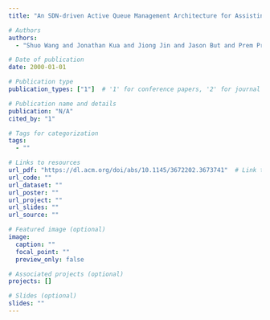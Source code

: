 ```yaml
---
title: "An SDN-driven Active Queue Management Architecture for Assisting Mission-Critical Traffic Flows in Industrial Automation Systems"

# Authors
authors:
  - "Shuo Wang and Jonathan Kua and Jiong Jin and Jason But and Prem Prakash Jayaraman and Suresh Palanisamy"

# Date of publication
date: 2000-01-01

# Publication type
publication_types: ["1"]  # '1' for conference papers, '2' for journal articles, '3' for preprints

# Publication name and details
publication: "N/A"
cited_by: "1"

# Tags for categorization
tags:
  - ""

# Links to resources
url_pdf: "https://dl.acm.org/doi/abs/10.1145/3672202.3673741"  # Link to the resource
url_code: ""
url_dataset: ""
url_poster: ""
url_project: ""
url_slides: ""
url_source: ""

# Featured image (optional)
image:
  caption: ""
  focal_point: ""
  preview_only: false

# Associated projects (optional)
projects: []

# Slides (optional)
slides: ""
---
```

